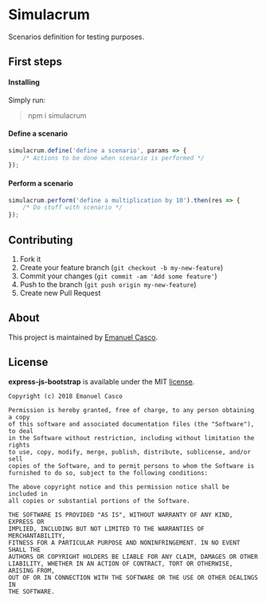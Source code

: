 # Simulacrum 

Scenarios definition for testing purposes.

## First steps

#### Installing

Simply run:

> npm i simulacrum

#### Define a scenario

```js
simulacrum.define('define a scenario', params => {
    /* Actions to be done when scenario is performed */
});
```

#### Perform a scenario

```js
simulacrum.perform('define a multiplication by 10').then(res => {
    /* Do stuff with scenario */
});
```

## Contributing

1. Fork it
2. Create your feature branch (`git checkout -b my-new-feature`)
3. Commit your changes (`git commit -am 'Add some feature'`)
4. Push to the branch (`git push origin my-new-feature`)
5. Create new Pull Request

## About

This project is maintained by [Emanuel Casco](https://github.com/emanuelcasco).

## License

**express-js-bootstrap** is available under the MIT [license](LICENSE.md).

    Copyright (c) 2018 Emanuel Casco

    Permission is hereby granted, free of charge, to any person obtaining a copy
    of this software and associated documentation files (the "Software"), to deal
    in the Software without restriction, including without limitation the rights
    to use, copy, modify, merge, publish, distribute, sublicense, and/or sell
    copies of the Software, and to permit persons to whom the Software is
    furnished to do so, subject to the following conditions:

    The above copyright notice and this permission notice shall be included in
    all copies or substantial portions of the Software.

    THE SOFTWARE IS PROVIDED "AS IS", WITHOUT WARRANTY OF ANY KIND, EXPRESS OR
    IMPLIED, INCLUDING BUT NOT LIMITED TO THE WARRANTIES OF MERCHANTABILITY,
    FITNESS FOR A PARTICULAR PURPOSE AND NONINFRINGEMENT. IN NO EVENT SHALL THE
    AUTHORS OR COPYRIGHT HOLDERS BE LIABLE FOR ANY CLAIM, DAMAGES OR OTHER
    LIABILITY, WHETHER IN AN ACTION OF CONTRACT, TORT OR OTHERWISE, ARISING FROM,
    OUT OF OR IN CONNECTION WITH THE SOFTWARE OR THE USE OR OTHER DEALINGS IN
    THE SOFTWARE.
